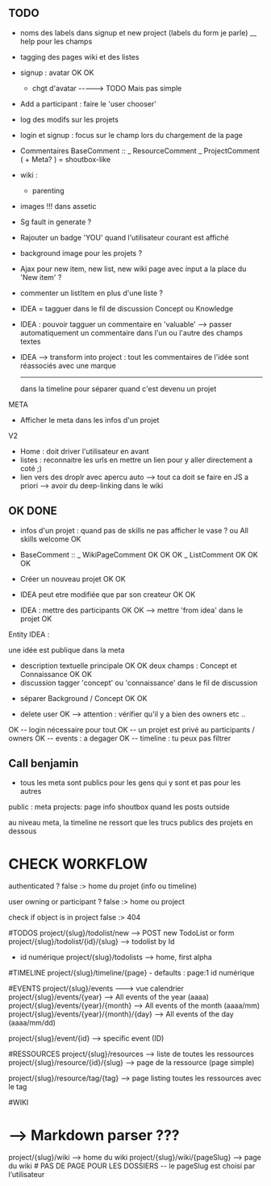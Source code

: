 ## TODO ##

 * noms des labels dans signup et new project (labels du form je parle)
    __ help pour les champs

 * tagging des pages wiki et des listes

 * signup : avatar OK OK
    + chgt d'avatar -----> TODO Mais pas simple

 * Add a participant : faire le 'user chooser'

 * log des modifs sur les projets

 * login et signup : focus sur le champ lors du chargement de la page

 * Commentaires
 BaseComment ::
   \_ ResourceComment
   \_ ProjectComment ( + Meta? ) = shoutbox-like

 * wiki : 
   - parenting

 * images !!! dans assetic
  + Sg fault in generate ?

 * Rajouter un badge 'YOU' quand l'utilisateur courant est affiché

 * background image pour les projets ?

 * Ajax pour new item, new list, new wiki page avec input a la place du 'New item' ?

 * commenter un listItem en plus d'une liste ?
 
 * IDEA = tagguer dans le fil de discussion Concept ou Knowledge
 * IDEA : pouvoir tagguer un commentaire en 'valuable'
   --> passer automatiquement un commentaire dans l'un ou l'autre des champs textes
 * IDEA
   --> transform into project : tout les commentaires de l'idée sont réassociés avec une marque <hr> dans la timeline pour séparer quand c'est devenu un projet

META

 * Afficher le meta dans les infos d'un projet

V2 

 * Home : doit driver l'utilisateur en avant
 * listes : reconnaitre les urls en mettre un lien pour y aller directement a coté ;)
 * lien vers des droplr avec apercu auto
    --> tout ca doit se faire en JS a priori
    --> avoir du deep-linking dans le wiki

## OK DONE

 * infos d'un projet : quand pas de skills ne pas afficher le vase ? ou All skills welcome OK

 * BaseComment ::
   \_ WikiPageComment OK OK OK
   \_ ListComment OK OK OK

 * Créer un nouveau projet OK OK

 * IDEA peut etre modifiée que par son createur OK OK
 * IDEA : mettre des participants OK OK
  --> mettre 'from idea' dans le projet OK

  Entity IDEA :

  une idée est publique dans la meta
   - description textuelle principale OK OK
    deux champs : Concept et Connaissance OK OK
   - discussion
    tagger 'concept' ou 'connaissance' dans le fil de discussion

 * séparer Background / Concept OK OK

 * delete user OK
--> attention : vérifier qu'il y a bien des owners etc ..


OK -- login nécessaire pour tout
OK -- un projet est privé au participants / owners
OK -- events : a degager
OK -- timeline : tu peux pas filtrer

## Call benjamin

 - tous les meta sont publics pour les gens qui y sont et pas pour les autres

 public :
  meta
  projects: page info
            shoutbox quand les posts outside

au niveau meta, la timeline ne ressort que les trucs publics des projets en dessous


# CHECK WORKFLOW
 authenticated ?
  false :> home du projet (info ou timeline)

 user owning or participant ?
  false :> home ou project

 check if object is in project
  false :> 404

#TODOS
project/{slug}/todolist/new --> POST new TodoList or form
project/{slug}/todolist/{id}/{slug} --> todolist by Id
   -  id numérique
project/{slug}/todolists --> home, first alpha

#TIMELINE
project/{slug}/timeline/{page}
     - defaults : page:1 id numérique

#EVENTS
project/{slug}/events  ---> vue calendrier
project/{slug}/events/{year}    --> All events of the year (aaaa)
project/{slug}/events/{year}/{month}    --> All events of the month (aaaa/mm)
project/{slug}/events/{year}/{month}/{day}    --> All events of the day (aaaa/mm/dd)

project/{slug}/event/{id} --> specific event (ID)

#RESSOURCES
project/{slug}/resources --> liste de toutes les ressources
project/{slug}/resource/{id}/{slug} --> page de la ressource (page simple)

project/{slug}/resource/tag/{tag} --> page listing toutes les ressources avec le tag
 

#WIKI
# --> Markdown parser ???
project/{slug}/wiki --> home du wiki
project/{slug}/wiki/{pageSlug} --> page du wiki  # PAS DE PAGE POUR LES DOSSIERS
   -- le pageSlug est choisi par l‘utilisateur
